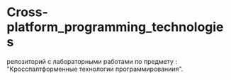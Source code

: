# Cross-platform_programming_technologies
репозиторий с лабораторными работами по предмету : "Кросспалтформенные технологии программированиия".
